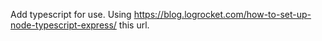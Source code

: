 Add typescript for use.
Using https://blog.logrocket.com/how-to-set-up-node-typescript-express/ this url.
